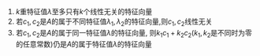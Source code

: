 

1. $k$重特征值$\lambda$至多只有$k$个线性无关的特征向量
2. 若$c_{1},c_{2}$是$A$的属于不同特征值$\lambda_{1},\lambda_{2}$的特征向量,则$c_{1},c_{2}$线性无关
3. 若$c_{1},c_{2}$是$A$的属于同一特征值$\lambda$的特征向量, 则$k_{1}c_{1}+k_{2}c_{2}$($k_{1},k_{2}$是不同时为零的任意常数)仍是$A$的属于特征值$\lambda$的特征向量

